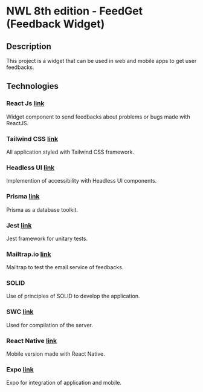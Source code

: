# NWL 8th edition - FeedGet (Feedback Widget)

## Description

This project is a widget that can be used in web and mobile apps to get user feedbacks.

## Technologies

### React Js [link](https://reactjs.org/)

Widget component to send feedbacks about problems or bugs made with ReactJS.

### Tailwind CSS [link](https://tailwindcss.com/)

All application styled with Tailwind CSS framework.

### Headless UI [link](https://headlessui.dev/)

Implemention of accessibility with Headless UI components.

### Prisma [link](https://www.prisma.io/)

Prisma as a database toolkit.

### Jest [link](https://jestjs.io/)

Jest framework for unitary tests.

### Mailtrap.io [link](https://mailtrap.io/)

Mailtrap to test the email service of feedbacks.

### SOLID

Use of principles of SOLID to develop the application.

### SWC [link](https://swc.rs/)

Used for compilation of the server.

### React Native [link](https://reactnative.dev/)

Mobile version made with React Native.

### Expo [link](https://expo.dev/)

Expo for integration of application and mobile.
